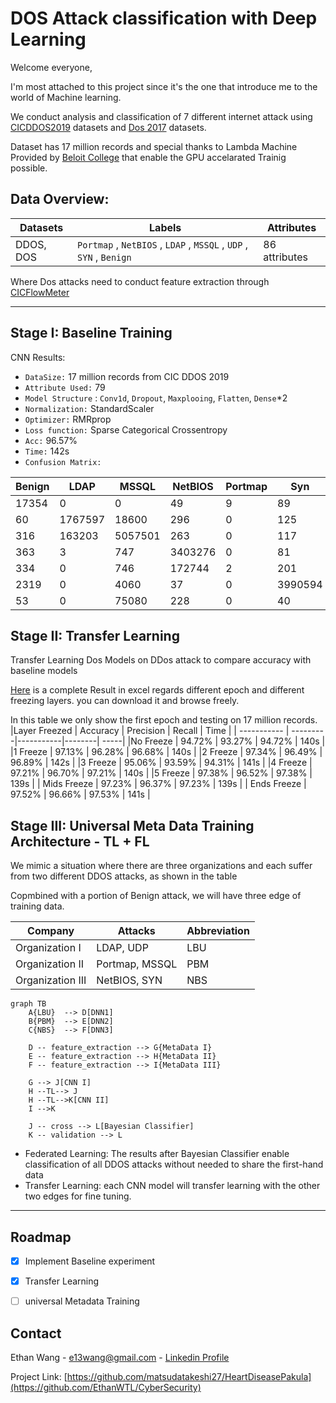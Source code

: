 # DOS Attack classification with Deep Learning
Welcome everyone,

I'm most attached to this project since it's the one that introduce me to the world of Machine learning. 

We conduct analysis and classification of 7 different internet attack using [CICDDOS2019](https://www.unb.ca/cic/datasets/ddos-2019.html) datasets and [Dos 2017](https://www.unb.ca/cic/datasets/dos-dataset.html) datasets.

Dataset has 17 million records and special thanks to Lambda Machine Provided by [Beloit College](https://www.beloit.edu/) that enable the GPU accelarated Trainig possible.

## Data Overview:
| Datasets | Labels | Attributes|
| --| --| --|
|DDOS, DOS | ```Portmap``` , ```NetBIOS``` , ```LDAP``` , ```MSSQL``` , ```UDP``` , ```SYN``` , ```Benign``` |86 attributes|

Where Dos attacks need to conduct feature extraction through [CICFlowMeter](https://github.com/CanadianInstituteForCybersecurity/CICFlowMeter)

---

## Stage I: Baseline Training
CNN Results:
* ```DataSize:``` 17 million records from CIC DDOS 2019
* ```Attribute Used:``` 79 
* ```Model Structure``` : ```Conv1d```, ```Dropout```, ```Maxplooing```, ```Flatten```, ```Dense```*2
* ```Normalization:``` StandardScaler
* ```Optimizer:``` RMRprop
* ```Loss function:``` Sparse Categorical Crossentropy
* ```Acc:``` 96.57%
* ```Time:``` 142s
* ```Confusion Matrix:```
  
|Benign | LDAP | MSSQL | NetBIOS| Portmap | Syn| UDP|
| -- | --| --| --| --| --| --|
 |17354 |  0  |  0  |  49  |  9  |  89  |  03| 
   |  60 | 1767597  |  18600  |  296   | 0   | 125  |  1    |
   |  316  | 163203 | 5057501  | 263 |   0  |  117   |178796    |
   |  363  |  3  |  747| 3403276 |  0   | 81   | 7664    |
  |   334  |  0  |  746  |  172744| 2  |  201   | 401   |
 |  2319  |  0 |   4060  |  37  |  0 |3990594   | 641    |
  |  53  |  0 |  75080 |   228  |  0   | 40 |3427634  |


## Stage II: Transfer Learning
Transfer Learning Dos Models on DDos attack to compare accuracy with baseline models

[Here](final_results.xlsx) is a complete Result in excel regards different epoch and different freezing layers. you can download it and browse freely.

In this table we only show the first epoch and testing on 17 million records.
|Layer Freezed | Accuracy | Precision | Recall | Time |
| -----------  | ---------|-----------|--------| -----|
|No Freeze     | 94.72%   |  93.27%   | 94.72% | 140s |
|1 Freeze     | 97.13%   |  96.28%   | 96.68% | 140s |
|2 Freeze     | 97.34%   |  96.49%   | 96.89% | 142s |
|3 Freeze     | 95.06%   |  93.59%   | 94.31% | 141s |
|4 Freeze     | 97.21%   |  96.70%   | 97.21% | 140s |
|5 Freeze     | 97.38%   |  96.52%   | 97.38% | 139s |
| Mids Freeze     | 97.23%   |  96.37%   | 97.23% | 139s |
| Ends Freeze     | 97.52%   |  96.66%   | 97.53% | 141s |

## Stage III: Universal Meta Data Training Architecture - TL + FL
We mimic a situation where there are three organizations and each suffer from two different DDOS attacks, as shown in the table

Copmbined with a portion of Benign attack, we will have three edge of training data.

| Company | Attacks| Abbreviation|
|--|--|--|
|Organization I | LDAP, UDP| LBU|
|Organization II | Portmap, MSSQL| PBM|
Organization III | NetBIOS, SYN | NBS|

```mermaid
graph TB
    A{LBU}  --> D[DNN1]
    B{PBM}  --> E[DNN2]
    C{NBS}  --> F[DNN3]
    
    D -- feature_extraction --> G{MetaData I}
    E -- feature_extraction --> H{MetaData II}
    F -- feature_extraction --> I{MetaData III}

    G --> J[CNN I]
    H --TL--> J
    H --TL-->K[CNN II]
    I -->K
    
    J -- cross --> L[Bayesian Classifier]
    K -- validation --> L
```
* Federated Learning: The results after Bayesian Classifier enable classification of all DDOS attacks without needed to share the first-hand data
* Transfer Learning: each CNN model will transfer learning with the other two edges for fine tuning.

---

## Roadmap
- [x] Implement Baseline experiment
- [x] Transfer Learning
- [ ] universal Metadata Training





## Contact
Ethan Wang - [e13wang@gmail.com](e13wang@gmail.com) - [Linkedin Profile](https://www.linkedin.com/in/ethan-wang-938588175/)

Project Link: [https://github.com/matsudatakeshi27/HeartDiseasePakula](https://github.com/EthanWTL/CyberSecurity)
